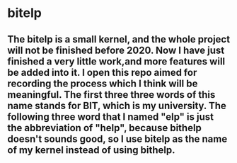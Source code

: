 # bitelp
## The bitelp is a small kernel, and the whole project will not be finished before 2020. Now I have just finished a very little work,and more features will be added into it. I open this repo aimed for recording the process which I think will be meaningful. The first three three words of this name stands for BIT, which is my university. The following three word that I named "elp" is just the abbreviation of "help", because bithelp doesn't sounds good, so I use bitelp as the name of my kernel instead of using bithelp.    

